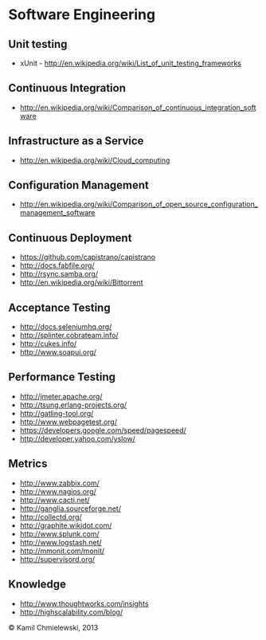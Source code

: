 Software Engineering
====================

Unit testing
------------
* xUnit - http://en.wikipedia.org/wiki/List_of_unit_testing_frameworks

Continuous Integration
----------------------
* http://en.wikipedia.org/wiki/Comparison_of_continuous_integration_software

Infrastructure as a Service
---------------------------
* http://en.wikipedia.org/wiki/Cloud_computing

Configuration Management
------------------------
* http://en.wikipedia.org/wiki/Comparison_of_open_source_configuration_management_software

Continuous Deployment
---------------------
* https://github.com/capistrano/capistrano
* http://docs.fabfile.org/
* http://rsync.samba.org/
* http://en.wikipedia.org/wiki/Bittorrent

Acceptance Testing
------------------
* http://docs.seleniumhq.org/
* http://splinter.cobrateam.info/
* http://cukes.info/
* http://www.soapui.org/

Performance Testing
-------------------
* http://jmeter.apache.org/
* http://tsung.erlang-projects.org/
* http://gatling-tool.org/
* http://www.webpagetest.org/
* https://developers.google.com/speed/pagespeed/
* http://developer.yahoo.com/yslow/

Metrics
-------
* http://www.zabbix.com/
* http://www.nagios.org/
* http://www.cacti.net/
* http://ganglia.sourceforge.net/
* http://collectd.org/
* http://graphite.wikidot.com/
* http://www.splunk.com/
* http://www.logstash.net/
* http://mmonit.com/monit/
* http://supervisord.org/

Knowledge
---------
* http://www.thoughtworks.com/insights
* http://highscalability.com/blog/


© Kamil Chmielewski, 2013